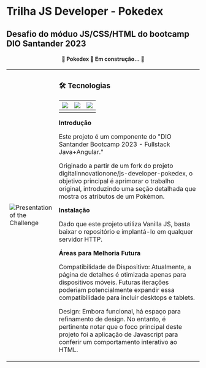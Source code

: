 # Trilha JS Developer - Pokedex
## Desafio do móduo JS/CSS/HTML do bootcamp DIO Santander 2023


<h4 align="center"> 
	🚧  Pokedex 🚀 Em construção...  🚧
</h4>

<table>
    <tbody>
        <tr>
            <td>
                <img alt="Presentation of the Challenge" src="./assets/misc/Recording_Pokedex.gif">
            </td>
            <td>
		<h3>🛠 Tecnologias</h3>
		<table>
		    <thead>
		        <tr>
		            <th><img src="https://img.shields.io/badge/HTML-239120?style=for-the-badge&logo=html5&logoColor=white"></th>
		            <th><img src="https://img.shields.io/badge/CSS-1572B6?style=for-the-badge&logo=css3&logoColor=white"></th>
		            <th><img src="https://img.shields.io/badge/JavaScript-F7DF1E?style=for-the-badge&logo=javascript&logoColor=black"></th>
		        </tr>
		    </thead>
		    <tbody>
			<tr>
			    <td ></td>
			    <td></td>
			    <td></td>
			</tr>
		    </tbody>
		</table>
		    
<strong>Introdução</strong>
		    
<p>Este projeto é um componente do "DIO Santander Bootcamp 2023 - Fullstack Java+Angular."</p>

<p>Originado a partir de um fork do projeto digitalinnovationone/js-developer-pokedex, o objetivo principal é aprimorar o trabalho original, introduzindo uma seção detalhada que mostra os atributos de um Pokémon.</p>

<strong>Instalação</strong>
<p>Dado que este projeto utiliza Vanilla JS, basta baixar o repositório e implantá-lo em qualquer servidor HTTP.</p>

<strong>Áreas para Melhoria Futura</strong>
<p>Compatibilidade de Dispositivo: Atualmente, a página de detalhes é otimizada apenas para dispositivos móveis. Futuras iterações poderiam potencialmente expandir essa compatibilidade para incluir desktops e tablets.</p>

<p>Design: Embora funcional, há espaço para refinamento de design. No entanto, é pertinente notar que o foco principal deste projeto foi a aplicação de Javascript para conferir um comportamento interativo ao HTML.</p>
            </td>
        </tr>
    </tbody>
</table>
